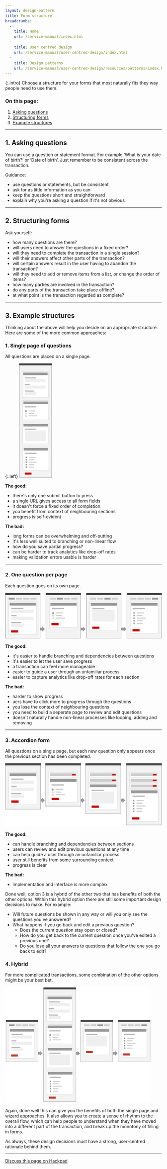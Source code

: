 ```yaml
---
layout: design-pattern
title: Form structure
breadcrumbs:
  -
    title: Home
    url: /service-manual/index.html
  -
    title: User centred design
    url: /service-manual/user-centred-design/index.html
  -
    title: Design patterns
    url: /service-manual/user-centred-design/resources/patterns/index.html
---
```


{:.intro}
Choose a structure for your forms that most naturally fits they way people need to use them.

### On this page:

1. [Asking questions](#asking-questions)
2. [Structuring forms](#structuring-forms)
3. [Example structures](#example-structures)

---

## 1. Asking questions

You can use a question or statement format. 
For example ‘What is your date of birth?’ or ‘Date of birth’.
Just remember to be consistent across the transaction.

Guidance:

* use questions or statements, but be consistent
* ask for as little information as you can
* keep the questions short and straightforward 
* explain why you're asking a question if it's not obvious

---

## 2. Structuring forms

Ask yourself:

* how many questions are there?
* will users need to answer the questions in a fixed order?
* will they need to complete the transaction in a single session?
* will their answers affect other parts of the transaction?
* will certain answers result in the user having to abandon the transaction?
* will they need to add or remove items from a list, or change the order of items?
* how many parties are involved in the transaction?
* do any parts of the transaction take place offline?
* at what point is the transaction regarded as complete?

---

## 3. Example structures

Thinking about the above will help you decide on an appropriate structure.
Here are some of the more common approaches:

### 1. Single page of questions

All questions are placed on a single page.

{:.left}
![Diagram showing all sections on a page](/service-manual/assets/images/designing-transactions/one-page.png)

**The good:**

* there's only one submit button to press
* a single URL gives access to all form fields
* it doesn't force a fixed order of completion
* you benefit from context of neighbouring sections
* progress is self-evident

**The bad:**

* long forms can be overwhelming and off-putting
* it's less well suited to branching or non-linear flow
* how do you save partial progress?
* can be harder to track analytics like drop-off rates
* making validation errors usable is harder

---

### 2. One question per page

Each question goes on its own page.

![Diagram showing each section on it's own page](/service-manual/assets/images/designing-transactions/wizard.png)

**The good:**

* it's easier to handle branching and dependencies between questions
* it's easier to let the user save progress
* a transaction can feel more manageable
* easier to guide a user through an unfamiliar process
* easier to capture analytics like drop-off rates for each section

**The bad:**

* harder to show progress
* uers have to click more to progress through the questions
* you lose the context of neighbouring questions
* you need to build a seperate page to review and edit questions
* doesn't naturally handle non-linear processes like looping, adding and removing

---

### 3. Accordion form

All questions on a single page, but each new question only appears once the previous section has been completed.

![Diagram showing an accordion form](/service-manual/assets/images/designing-transactions/accordion-3.png)

**The good:**

* can handle branching and dependencies between sections
* users can review and edit previous questions at any time
* can help guide a user through an unfamiliar process
* user still benefits from some surrounding context
* progress is clear

**The bad:**

* Implementation and interface is more complex

Done well, option 3 is a hybrid of the other two that has benefits of both the other options.
Within this hybrid option there are still some important design decisions to make. For example:

* Will future questions be shown in any way or will you only see the questions you've answered?
* What happens if you go back and edit a previous question?
    * Does the current question stay open or closed?
    * How do you get back to the current question once you've edited a previous one?
    * Do you lose all your answers to questions that follow the one you go back to edit?

### 4. Hybrid

For more complicated transactions, some combination of the other options might be your best bet.

![Diagram showing a hybrid transaction](/service-manual/assets/images/designing-transactions/hybrid.png)

Again, done well this can give you the benefits of both the single page and wizard approaches. It also allows you to create a sense of rhythm to the overall flow, which can help people to understand when they have moved into a different part of the transaction, and break up the monotony of filling in forms.

As always, these design decisions must have a strong, user-centred rationale behind them.

---

[Discuss this page on Hackpad](https://designpatterns.hackpad.com/Question-pages-ZztvLlQ7VDV)
